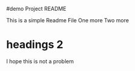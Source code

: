 #demo Project README

This is a simple Readme File
One more
Two more

# headings 2
I hope this is not a problem
